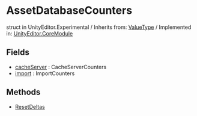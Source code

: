 # AssetDatabaseCounters
struct in UnityEditor.Experimental
 / Inherits from: <a href="https://docs.unity3d.com/6000.0/Documentation/ScriptReference/ValueType.html" target="_blank">ValueType</a> / Implemented in: <a href="https://docs.unity3d.com/6000.0/Documentation/ScriptReference/UnityEditor.CoreModule.html" target="_blank">UnityEditor.CoreModule</a>
## Fields
- <a href="https://docs.unity3d.com/6000.0/Documentation/ScriptReference/AssetDatabaseCounters-cacheServer.html" target="_blank">cacheServer</a> : CacheServerCounters
- <a href="https://docs.unity3d.com/6000.0/Documentation/ScriptReference/AssetDatabaseCounters-import.html" target="_blank">import</a> : ImportCounters
## Methods
- <a href="https://docs.unity3d.com/6000.0/Documentation/ScriptReference/AssetDatabaseCounters.ResetDeltas.html" target="_blank">ResetDeltas</a>
